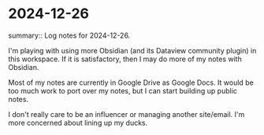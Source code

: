 # 2024-12-26

summary:: Log notes for 2024-12-26.

I'm playing with using more Obsidian (and its Dataview community plugin) in this workspace. If it is satisfactory, then I may do more of my notes with Obsidian.

Most of my notes are currently in Google Drive as Google Docs. It would be too much work to port over my notes, but I can start building up public notes.

I don't really care to be an influencer or managing another site/email. I'm more concerned about lining up my ducks.
